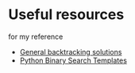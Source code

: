 # Useful resources
for my reference

- [General backtracking solutions](https://leetcode.com/problems/combination-sum/discuss/429538/General-Backtracking-questions-solutions-in-Python-for-reference-%3A)
- [Python Binary Search Templates](https://leetcode.com/discuss/general-discussion/786126/python-powerful-ultimate-binary-search-template-solved-many-problems)
